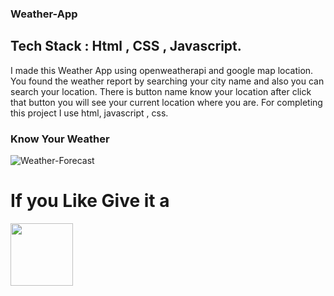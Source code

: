 ### Weather-App

## Tech Stack : Html , CSS , Javascript.

I made this Weather App using openweatherapi and google map location. You found the weather report by searching your city name and also you can search your location. 
There is button name know your location after click that button you will see your current location where you are. 
For completing this project I use html, javascript , css.


### Know Your Weather



![Weather-Forecast](https://user-images.githubusercontent.com/101567054/192571345-cdad711b-9810-4a6e-b1d9-592b5aee1275.png)




<h1>If you Like Give it a</h1> <img  width="100px" src="https://camo.githubusercontent.com/959f0851ab4758d4d2006c8908a5dd7617112fd8e9d4f0a061bb83a6796ce837/68747470733a2f2f75706c6f61642e77696b696d656469612e6f72672f77696b6970656469612f636f6d6d6f6e732f7468756d622f392f39392f537461725f69636f6e5f7374796c697a65642e7376672f35313270782d537461725f69636f6e5f7374796c697a65642e7376672e706e67"/>
